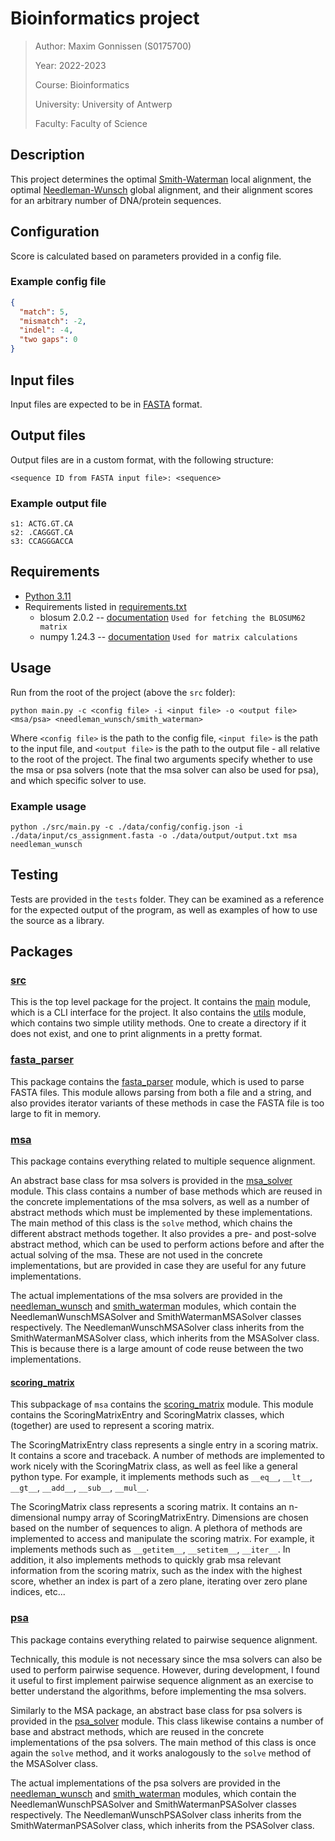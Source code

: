 # Bioinformatics project

> Author: Maxim Gonnissen (S0175700)
>
> Year: 2022-2023
>
> Course: Bioinformatics
> 
> University: University of Antwerp
> 
> Faculty: Faculty of Science

## Description

This project determines the optimal [Smith-Waterman](https://en.wikipedia.org/wiki/Smith%E2%80%93Waterman_algorithm)
local alignment, the optimal [Needleman-Wunsch](https://en.wikipedia.org/wiki/Needleman%E2%80%93Wunsch_algorithm) global
alignment, and their alignment scores for an arbitrary number of DNA/protein sequences.

## Configuration

Score is calculated based on parameters provided in a config file.

### Example config file

```json
{
  "match": 5,
  "mismatch": -2,
  "indel": -4,
  "two gaps": 0
}
```

## Input files

Input files are expected to be in [FASTA](https://en.wikipedia.org/wiki/FASTA_format) format.

## Output files

Output files are in a custom format, with the following structure:

```
<sequence ID from FASTA input file>: <sequence>
```

### Example output file

```
s1: ACTG.GT.CA
s2: .CAGGGT.CA
s3: CCAGGGACCA
```

## Requirements

- [Python 3.11](https://www.python.org/downloads/release/python-3110/)
- Requirements listed in [requirements.txt](requirements.txt)
  - blosum 2.0.2 -- [documentation](https://pypi.org/project/blosum/) `Used for fetching the BLOSUM62 matrix`
  - numpy 1.24.3 -- [documentation](https://numpy.org/doc/stable/) `Used for matrix calculations`

## Usage

Run from the root of the project (above the `src` folder):

```shell
python main.py -c <config file> -i <input file> -o <output file> <msa/psa> <needleman_wunsch/smith_waterman>
```

Where `<config file>` is the path to the config file, `<input file>` is the path to the input file, and `<output file>`
is the path to the output file - all relative to the root of the project. The final two arguments specify whether to
use the msa or psa solvers (note that the msa solver can also be used for psa), and which specific solver to use.

### Example usage

```shell
python ./src/main.py -c ./data/config/config.json -i ./data/input/cs_assignment.fasta -o ./data/output/output.txt msa needleman_wunsch
```

## Testing

Tests are provided in the `tests` folder. They can be examined as a reference for the expected output of the program,
as well as examples of how to use the source as a library.

## Packages

### [src](src)

This is the top level package for the project. It contains the [main](src/main.py) module, which is a CLI interface
for the project. It also contains the [utils](src/utils.py) module, which contains two simple utility methods.
One to create a directory if it does not exist, and one to print alignments in a pretty format.

### [fasta_parser](src/fasta_parser)

This package contains the [fasta_parser](src/fasta_parser/fasta_parser.py) module, which is used to parse FASTA files.
This module allows parsing from both a file and a string, and also provides iterator variants of these methods in case
the FASTA file is too large to fit in memory.

### [msa](src/msa)

This package contains everything related to multiple sequence alignment.

An abstract base class for msa solvers is provided in the [msa_solver](src/msa/msa_solver.py) module. This class
contains a number of base methods which are reused in the concrete implementations of the msa solvers, as well as a
number of abstract methods which must be implemented by these implementations. The main method of this class is the
`solve` method, which chains the different abstract methods together. It also provides a pre- and post-solve abstract
method, which can be used to perform actions before and after the actual solving of the msa. These are not used in the
concrete implementations, but are provided in case they are useful for any future implementations.

The actual implementations of the msa solvers are provided in the [needleman_wunsch](src/msa/needleman_wunsch.py) and
[smith_waterman](src/msa/smith_waterman.py) modules, which contain the NeedlemanWunschMSASolver and
SmithWatermanMSASolver classes respectively. The NeedlemanWunschMSASolver class inherits from the
SmithWatermanMSASolver class, which inherits from the MSASolver class. This is because there is a large amount of
code reuse between the two implementations.

#### [scoring_matrix](src/msa/scoring_matrix)

This subpackage of `msa` contains the [scoring_matrix](src/msa/scoring_matrix/scoring_matrix.py) module. This module
contains the ScoringMatrixEntry and ScoringMatrix classes, which (together) are used to represent a scoring matrix.

The ScoringMatrixEntry class represents a single entry in a scoring matrix. It contains a score and traceback.
A number of methods are implemented to work nicely with the ScoringMatrix class, as well as feel like a general
python type. For example, it implements methods such as `__eq__`, `__lt__`, `__gt__`, `__add__`, `__sub__`, `__mul__`.

The ScoringMatrix class represents a scoring matrix. It contains an n-dimensional numpy array of ScoringMatrixEntry.
Dimensions are chosen based on the number of sequences to align. A plethora of methods are implemented to access and
manipulate the scoring matrix. For example, it implements methods such as `__getitem__`, `__setitem__`, `__iter__`.
In addition, it also implements methods to quickly grab msa relevant information from the scoring matrix, such as
the index with the highest score, whether an index is part of a zero plane, iterating over zero plane indices, etc...

### [psa](src/psa)

This package contains everything related to pairwise sequence alignment.

Technically, this module is not necessary since the msa solvers can also be used to perform pairwise sequence.
However, during development, I found it useful to first implement pairwise sequence alignment as an exercise to
better understand the algorithms, before implementing the msa solvers.

Similarly to the MSA package, an abstract base class for psa solvers is provided in the
[psa_solver](src/psa/psa_solver.py) module. This class likewise contains a number of base and abstract methods, which
are reused in the concrete implementations of the psa solvers. The main method of this class is once again the `solve`
method, and it works analogously to the `solve` method of the MSASolver class.

The actual implementations of the psa solvers are provided in the [needleman_wunsch](src/psa/needleman_wunsch.py) and
[smith_waterman](src/psa/smith_waterman.py) modules, which contain the NeedlemanWunschPSASolver and
SmithWatermanPSASolver classes respectively. The NeedlemanWunschPSASolver class inherits from the
SmithWatermanPSASolver class, which inherits from the PSASolver class.